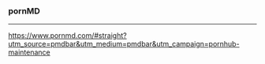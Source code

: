 ### pornMD
---
https://www.pornmd.com/#straight?utm_source=pmdbar&utm_medium=pmdbar&utm_campaign=pornhub-maintenance

```
```

```
```

```
```


